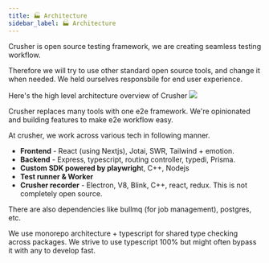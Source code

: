 ```yaml
---
title: 🏭 Architecture
sidebar_label: 🏭 Architecture
---
```


Crusher is open source testing framework, we are creating seamless testing workflow.

Therefore we will try to use other standard open source tools, and change it when needed. We held ourselves responsbile for end user experience.


Here's the high level architecture overview of Crusher
<a href="/img/architecture/high-level-architecture.svg" target="_blank"><img src="/img/architecture/high-level-architecture.svg"/></a>

Crusher replaces many tools with one e2e framework. We're opinionated and building features to make e2e workflow easy.

At crusher, we work across various tech in following manner.

- **Frontend** - React (using Nextjs), Jotai, SWR, Tailwind + emotion.
- **Backend** - Express, typescript, routing controller, typedi, Prisma.
- **Custom SDK powered by playwrigh**t, C++, Nodejs
- **Test runner & Worker**
- **Crusher recorder** - Electron, V8, Blink, C++, react, redux. This is not completely open source.


There are also dependencies like bullmq (for job management), postgres, etc.

We use monorepo architecture + typescript for shared type checking across packages. We strive to use typescript 100% but might often bypass it with any to develop fast. 
